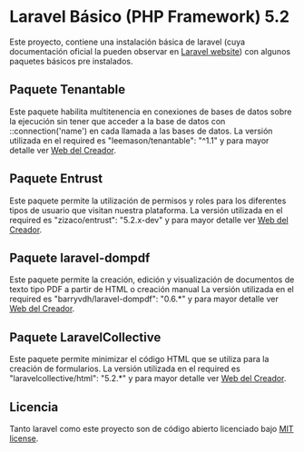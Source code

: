 # Laravel Básico (PHP Framework) 5.2
Este proyecto, contiene una instalación básica de laravel (cuya documentación oficial la pueden observar en [Laravel website](http://laravel.com/docs)) con algunos paquetes básicos pre instalados.

## Paquete Tenantable
Este paquete habilita multitenencia en conexiones de bases de datos sobre la ejecución sin tener que acceder a la base de datos con ::connection('name') en cada llamada a las bases de datos. La versión utilizada en el required es "leemason/tenantable": "^1.1" y para mayor detalle ver [Web del Creador](https://github.com/leemason/tenantable).

## Paquete Entrust
Este paquete permite la utilización de permisos y roles para los diferentes tipos de usuario que visitan nuestra plataforma. La versión utilizada en el required es "zizaco/entrust": "5.2.x-dev" y para mayor detalle ver [Web del Creador](https://github.com/Zizaco/entrust).

## Paquete laravel-dompdf
Este paquete permite la creación, edición y visualización de documentos de texto tipo PDF a partir de HTML o creación manual 
La versión utilizada en el required es "barryvdh/laravel-dompdf": "0.6.*" y para mayor detalle ver [Web del Creador](https://github.com/barryvdh/laravel-dompdf).

## Paquete LaravelCollective
Este paquete permite minimizar el código HTML que se utiliza para la creación de formularios. La versión utilizada en el required es "laravelcollective/html": "5.2.*" y para mayor detalle ver [Web del Creador](https://laravelcollective.com/docs/5.2/html).

## Licencia

Tanto laravel como este proyecto son de código abierto licenciado bajo [MIT license](http://opensource.org/licenses/MIT).